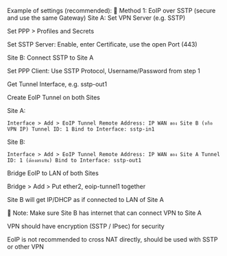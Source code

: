 Example of settings (recommended):
📌 Method 1: EoIP over SSTP (secure and use the same Gateway)
Site A: Set VPN Server (e.g. SSTP)

Set PPP > Profiles and Secrets

Set SSTP Server: Enable, enter Certificate, use the open Port (443)

Site B: Connect SSTP to Site A

Set PPP Client: Use SSTP Protocol, Username/Password from step 1

Get Tunnel Interface, e.g. sstp-out1

Create EoIP Tunnel on both Sites


Site A:

``
Interface > Add > EoIP Tunnel
Remote Address: IP WAN ของ Site B (หรือ VPN IP)
Tunnel ID: 1
Bind to Interface: sstp-in1
``


Site B:

``
Interface > Add > EoIP Tunnel
Remote Address: IP WAN ของ Site A
Tunnel ID: 1 (ต้องตรงกัน)
Bind to Interface: sstp-out1
``


Bridge EoIP to LAN of both Sites

Bridge > Add > Put ether2, eoip-tunnel1 together

Site B will get IP/DHCP as if connected to LAN of Site A



🚨 Note:
Make sure Site B has internet that can connect VPN to Site A

VPN should have encryption (SSTP / IPsec) for security

EoIP is not recommended to cross NAT directly, should be used with SSTP or other VPN


